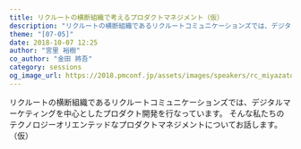 ```yaml
---
title: リクルートの横断組織で考えるプロダクトマネジメント（仮）
description: "リクルートの横断組織であるリクルートコミュニケーションズでは、デジタルマーケティングを中心としたプロダクト開発を行なっています。そんな私たちのテクノロジーオリエンテッドなプロダクトマネジメントについてお話します。（仮）"
theme: "[07-05]"
date: 2018-10-07 12:25
author: "宮里 裕樹"
co_author: "金田 將吾"
category: sessions
og_image_url: https://2018.pmconf.jp/assets/images/speakers/rc_miyazato.jpg
---
```

リクルートの横断組織であるリクルートコミュニケーションズでは、デジタルマーケティングを中心としたプロダクト開発を行なっています。
そんな私たちのテクノロジーオリエンテッドなプロダクトマネジメントについてお話します。（仮）